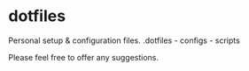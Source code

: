 # dotfiles
Personal setup &amp; configuration files. .dotfiles - configs - scripts 

Please feel free to offer any suggestions.
